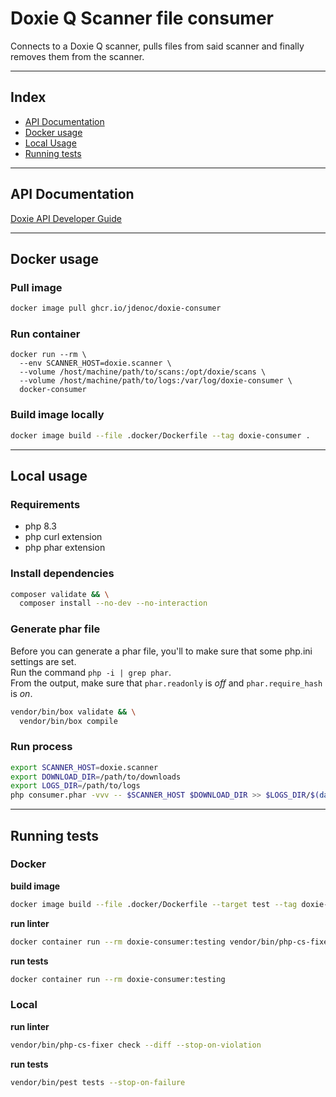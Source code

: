 # Doxie Q Scanner file consumer
Connects to a Doxie Q scanner, pulls files from said scanner and finally removes them from the scanner.

---

## Index
- [API Documentation](#api-documentation)
- [Docker usage](#docker-usage)
- [Local Usage](#local-usage)
- [Running tests](#running-tests)

---

## API Documentation
[Doxie API Developer Guide](docs/DoxieAPIDeveloperGuide-Nov2017.pdf)

---

## Docker usage

### Pull image
```sh
docker image pull ghcr.io/jdenoc/doxie-consumer
```

### Run container
```shell
docker run --rm \
  --env SCANNER_HOST=doxie.scanner \
  --volume /host/machine/path/to/scans:/opt/doxie/scans \
  --volume /host/machine/path/to/logs:/var/log/doxie-consumer \
  docker-consumer
```

### Build image locally
```sh
docker image build --file .docker/Dockerfile --tag doxie-consumer .
```

---

## Local usage

### Requirements
- php 8.3
- php curl extension
- php phar extension

### Install dependencies 
```sh
composer validate && \
  composer install --no-dev --no-interaction
```

### Generate phar file
Before you can generate a phar file, you'll to make sure that some php.ini settings are set.  
Run the command `php -i | grep phar`.  
From the output, make sure that `phar.readonly` is _off_ and `phar.require_hash` is _on_.

```sh
vendor/bin/box validate && \
  vendor/bin/box compile
```

### Run process
```sh
export SCANNER_HOST=doxie.scanner
export DOWNLOAD_DIR=/path/to/downloads
export LOGS_DIR=/path/to/logs
php consumer.phar -vvv -- $SCANNER_HOST $DOWNLOAD_DIR >> $LOGS_DIR/$(date '+%Y%m%d').log
```

---

## Running tests

### Docker
**build image**
```sh
docker image build --file .docker/Dockerfile --target test --tag doxie-consumer:testing .
```

**run linter**
```sh
docker container run --rm doxie-consumer:testing vendor/bin/php-cs-fixer check --diff --stop-on-violation
```

**run tests**
```sh
docker container run --rm doxie-consumer:testing
```

### Local
**run linter**
```sh
vendor/bin/php-cs-fixer check --diff --stop-on-violation
```

**run tests**
```sh
vendor/bin/pest tests --stop-on-failure
```
